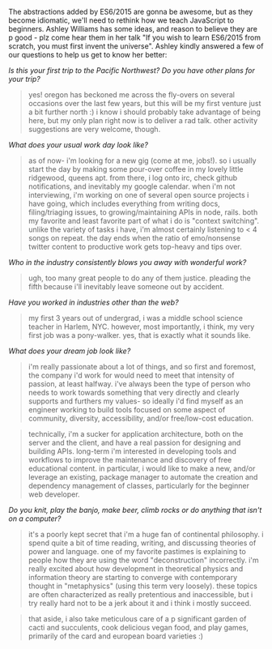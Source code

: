 The abstractions added by ES6/2015 are gonna be awesome, but as they become idiomatic, we'll need to rethink how we teach JavaScript to beginners. Ashley Williams has some ideas, and reason to believe they are p good - plz come hear them in her talk "If you wish to learn ES6/2015 from scratch, you must first invent the universe". Ashley kindly answered a few of our questions to help us get to know her better:

*Is this your first trip to the Pacific Northwest? Do you have other plans for your trip?*

>  yes! oregon has beckoned me across the fly-overs on several occasions over the last few years, but this will be my first venture just a bit further north :) i know i should probably take advantage of being here, but my only plan right now is to deliver a rad talk. other activity suggestions are very welcome, though. 

*What does your usual work day look like?*

> as of now- i'm looking for a new gig (come at me, jobs!). so i usually start the day by making some pour-over coffee in my lovely little ridgewood, queens apt. from there, i log onto irc, check github notifications, and inevitably my google calendar. when i'm not interviewing, i'm working on one of several open source projects i have going, which includes everything from writing docs, filing/triaging issues, to growing/maintaining APIs in node, rails. both my favorite and least favorite part of what i do is "context switching". unlike the variety of tasks i have, i'm almost certainly listening to < 4 songs on repeat. the day ends when the ratio of emo/nonsense twitter content to productive work gets top-heavy and tips over.

*Who in the industry consistently blows you away with wonderful work?*

> ugh, too many great people to do any of them justice. pleading the fifth because i'll inevitably leave someone out by accident.

*Have you worked in industries other than the web?*

> my first 3 years out of undergrad, i was a middle school science teacher in Harlem, NYC. however, most importantly, i think, my very first job was a pony-walker. yes, that is exactly what it sounds like.

*What does your dream job look like?*

> i'm really passionate about a lot of things, and so first and foremost, the company i'd work for would need to meet that intensity of passion, at least halfway. i've always been the type of person who needs to work towards something that very directly and clearly supports and furthers my values- so ideally i'd find myself as an engineer working to build tools focused on some aspect of community, diversity, accessibility, and/or free/low-cost education.

> technically, i'm a sucker for application architecture, both on the server and the client, and have a real passion for designing and building APIs. long-term i'm interested in developing tools and workflows to improve the maintenance and discovery of free educational content. in particular, i would like to make a new, and/or leverage an existing, package manager to automate the creation and dependency management of classes, particularly for the beginner web developer.

*Do you knit, play the banjo, make beer, climb rocks or do anything that isn't on a computer?*

> it's a poorly kept secret that i'm a huge fan of continental philosophy. i spend quite a bit of time reading, writing, and discussing theories of power and language. one of my favorite pastimes is explaining to people how they are using the word "deconstruction" incorrectly. i'm really excited about how development in theoretical physics and information theory are starting to converge with contemporary thought in "metaphysics" (using this term very loosely). these topics are often characterized as really pretentious and inaccessible, but i try really hard not to be a jerk about it and i think i mostly succeed.

> that aside, i also take meticulous care of a p significant garden of cacti and succulents, cook delicious vegan food, and play games, primarily of the card and european board varieties :)
